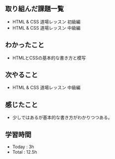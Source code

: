 ## 取り組んだ課題一覧
  - HTML & CSS 道場レッスン 初級編
  - HTML & CSS 道場レッスン 中級編
## わかったこと
  - HTMLとCSSの基本的な書き方と模写
## 次やること
  - HTML & CSS 道場レッスン 中級編
## 感じたこと
  - 少しではあるが基本的な書き方がわかりつつある。
## 学習時間
  - Today : 3h
  - Total : 12.5h
